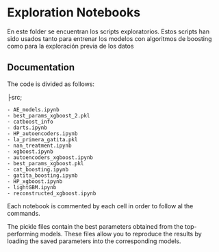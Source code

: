
# Exploration Notebooks

En este folder se encuentran los scripts exploratorios. Estos scripts han sido usados tanto para entrenar los modelos con algoritmos de boosting como para la exploración previa de los datos



## Documentation

The code is divided as follows:

├src;

    - AE_models.ipynb
    - best_params_xgboost_2.pkl
    - catboost_info
    - darts.ipynb
    - HP_autoencoders.ipynb
    - la_primera_gatita.pkl
    - nan_treatment.ipynb          
    - xgboost.ipynb
    - autoencoders_xgboost.ipynb
    - best_params_xgboost.pkl
    - cat_boosting.ipynb
    - gatita_boosting.ipynb
    - HP_xgboost.ipynb
    - lightGBM.ipynb
    - reconstructed_xgboost.ipynb

Each notebook is commented by each cell in order to follow al the commands.

The pickle files contain the best parameters obtained from the top-performing models. These files allow you to reproduce the results by loading the saved parameters into the corresponding models.




